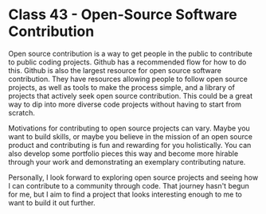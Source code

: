 # Class 43 - Open-Source Software Contribution

Open source contribution is a way to get people in the public to contribute to public coding projects.  Github has a recommended flow for how to do this.  Github is also the largest resource for open source software contribution.  They have resources allowing people to follow open source projects, as well as tools to make the process simple, and a library of projects that actively seek open source contribution.  This could be a great way to dip into more diverse code projects without having to start from scratch.

Motivations for contributing to open source projects can vary.  Maybe you want to build skills, or maybe you believe in the mission of an open source product and contributing is fun and rewarding for you holistically.  You can also develop some portfolio pieces this way and become more hirable through your work and demonstrating an exemplary contributing nature.

Personally, I look forward to exploring open source projects and seeing how I can contribute to a community through code.  That journey hasn't begun for me, but I aim to find a project that looks interesting enough to me to want to build it out further.
